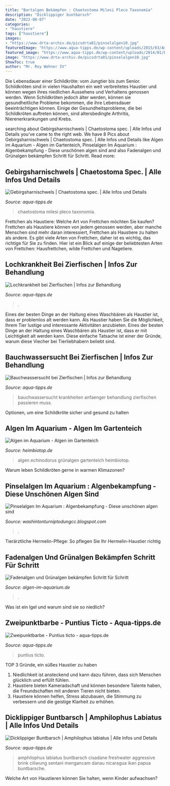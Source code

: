 ```yaml
---
title: "Bartalgen Bekämpfen : Chaetostoma Milesi Pleco Taxonomía"
description: "Dicklippiger buntbarsch"
date: "2022-08-07"
categories:
- "haustiere"
tags: ["haustiere"]
images:
- "https://www.drta-archiv.de/picsdrta01/pinselalgen10.jpg"
featuredImage: "https://www.aqua-tipps.de/wp-content/uploads/2015/03/Amphilophus_labiatum.jpg"
featured_image: "https://www.aqua-tipps.de/wp-content/uploads/2014/01/bauchwassersucht.jpg"
image: "https://www.drta-archiv.de/picsdrta01/pinselalgen10.jpg"
ShowToc: true
author: "Mr. Roy Wehner IV"
---
```



Die Lebensdauer einer Schildkröte: vom Jungtier bis zum Senior.
Schildkröten sind in vielen Haushalten ein weit verbreitetes Haustier und können wegen ihres niedlichen Aussehens und Verhaltens genossen werden. Wenn Schildkröten jedoch älter werden, können sie gesundheitliche Probleme bekommen, die ihre Lebensdauer beeinträchtigen können. Einige der Gesundheitsprobleme, die bei Schildkröten auftreten können, sind altersbedingte Arthritis, Nierenerkrankungen und Krebs.

	

		
searching about Gebirgsharnischwels | Chaetostoma spec. | Alle Infos und Details you've came to the right web. We have 8 Pics about Gebirgsharnischwels | Chaetostoma spec. | Alle Infos und Details like Algen im Aquarium - Algen im Gartenteich, Pinselalgen Im Aquarium : Algenbekampfung - Diese unschönen algen sind and also Fadenalgen und Grünalgen bekämpfen Schritt für Schritt. Read more:
		
    
## Gebirgsharnischwels | Chaetostoma Spec. | Alle Infos Und Details

<img loading=lazy src="https://www.aqua-tipps.de/wp-content/uploads/Gebirgsharnischwels.jpg" onerror="this.onerror=null;this.src='https://tse2.mm.bing.net/th?id=OIP.gKq5beXaZqC3Lsr8LpOHKQHaFj&amp;pid=15.1';" alt="Gebirgsharnischwels | Chaetostoma spec. | Alle Infos und Details">

_Source: aqua-tipps.de_

>chaetostoma milesi pleco taxonomía. 

	

Frettchen als Haustiere: Welche Art von Frettchen möchten Sie kaufen?
Frettchen als Haustiere können von jedem genossen werden, aber manche Menschen sind mehr daran interessiert, Frettchen als Haustiere zu halten als andere. Es gibt viele Arten von Frettchen, daher ist es wichtig, das richtige für Sie zu finden. Hier ist ein Blick auf einige der beliebtesten Arten von Frettchen: Hausfrettchen, wilde Frettchen und Nagetiere.

    
## Lochkrankheit Bei Zierfischen | Infos Zur Behandlung

<img loading=lazy src="https://www.aqua-tipps.de/wp-content/uploads/loichkrankheit-schmetterlingsbuntbarsch.jpg" onerror="this.onerror=null;this.src='https://tse1.mm.bing.net/th?id=OIP.CB_Qtzz35hY13RCZnnUyVwAAAA&amp;pid=15.1';" alt="Lochkrankheit bei Zierfischen | Infos zur Behandlung">

_Source: aqua-tipps.de_

>. 

	

Eines der besten Dinge an der Haltung eines Waschbären als Haustier ist, dass er problemlos alt werden kann.
Als Haustier haben Sie die Möglichkeit, Ihrem Tier lustige und interessante Aktivitäten anzubieten. Eines der besten Dinge an der Haltung eines Waschbären als Haustier ist, dass er mit Leichtigkeit alt werden kann. Diese einfache Tatsache ist einer der Gründe, warum diese Viecher bei Tierliebhabern beliebt sind.

    
## Bauchwassersucht Bei Zierfischen | Infos Zur Behandlung

<img loading=lazy src="https://www.aqua-tipps.de/wp-content/uploads/2014/01/bauchwassersucht.jpg" onerror="this.onerror=null;this.src='https://tse3.mm.bing.net/th?id=OIP.HA8uZvszzsOal5tKukkgpgAAAA&amp;pid=15.1';" alt="Bauchwassersucht bei Zierfischen | Infos zur Behandlung">

_Source: aqua-tipps.de_

>bauchwassersucht krankheiten anfaenger behandlung zierfischen passieren muss. 

	

Optionen, um eine Schildkröte sicher und gesund zu halten

    
## Algen Im Aquarium - Algen Im Gartenteich

<img loading=lazy src="https://www.heimbiotop.de/Bartalgen_Echinodorus.jpg" onerror="this.onerror=null;this.src='https://tse2.mm.bing.net/th?id=OIP.vZ2RsZJnhZVTjMfvnSDCRwHaGL&amp;pid=15.1';" alt="Algen im Aquarium - Algen im Gartenteich">

_Source: heimbiotop.de_

>algen echinodorus grünalgen gartenteich heimbiotop. 

	

Warum leben Schildkröten gerne in warmen Klimazonen?

    
## Pinselalgen Im Aquarium : Algenbekampfung - Diese Unschönen Algen Sind

<img loading=lazy src="https://www.drta-archiv.de/picsdrta01/pinselalgen10.jpg" onerror="this.onerror=null;this.src='https://tse4.mm.bing.net/th?id=OIP.OnJUxmRJdzxeIZNGRGsW0wHaFj&amp;pid=15.1';" alt="Pinselalgen Im Aquarium : Algenbekampfung - Diese unschönen algen sind">

_Source: washintonturniptodungcc.blogspot.com_

>. 

	

Tierärztliche Hermelin-Pflege: So pflegen Sie Ihr Hermelin-Haustier richtig

    
## Fadenalgen Und Grünalgen Bekämpfen Schritt Für Schritt

<img loading=lazy src="http://www.algen-im-aquarium.de/wp-content/uploads/Fadenalgen.jpg" onerror="this.onerror=null;this.src='https://tse3.mm.bing.net/th?id=OIP.KSyLCHoq7k-Un-1KsE7X2wHaGJ&amp;pid=15.1';" alt="Fadenalgen und Grünalgen bekämpfen Schritt für Schritt">

_Source: algen-im-aquarium.de_

>. 

	

Was ist ein Igel und warum sind sie so niedlich?

    
## Zweipunktbarbe - Puntius Ticto - Aqua-tipps.de

<img loading=lazy src="https://www.aqua-tipps.de/wp-content/uploads/2014/01/Barbus_Puntius_ticto.jpg" onerror="this.onerror=null;this.src='https://tse3.mm.bing.net/th?id=OIP.QWEPWFDUrZRpaFyBz3zNOwHaDu&amp;pid=15.1';" alt="Zweipunktbarbe - Puntius ticto - aqua-tipps.de">

_Source: aqua-tipps.de_

>puntius ticto. 

	

TOP 3 Gründe, ein süßes Haustier zu haben
1. Niedlichkeit ist ansteckend und kann dazu führen, dass sich Menschen glücklich und erfüllt fühlen.
2. Haustiere bieten Kameradschaft und können besondere Talente haben, die Freundschaften mit anderen Tieren nicht bieten.
3. Haustiere können helfen, Stress abzubauen, die Stimmung zu verbessern und die geistige Klarheit zu erhöhen.

    
## Dicklippiger Buntbarsch | Amphilophus Labiatus | Alle Infos Und Details

<img loading=lazy src="https://www.aqua-tipps.de/wp-content/uploads/2015/03/Amphilophus_labiatum.jpg" onerror="this.onerror=null;this.src='https://tse1.mm.bing.net/th?id=OIP._3-7z7xTMPS_98sTNSInLgHaDm&amp;pid=15.1';" alt="Dicklippiger Buntbarsch | Amphilophus labiatus | Alle Infos und Details">

_Source: aqua-tipps.de_

>amphilophus labiatus buntbarsch cisadane freshwater aggressive brink ciliwung sentani mengancam danau nicaragua ikan papua buntbarsche. 

	

Welche Art von Haustieren können Sie halten, wenn Kinder aufwachsen?

